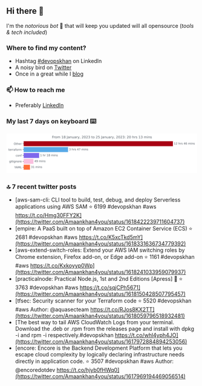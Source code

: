 <!--- [![Hits](https://hits.seeyoufarm.com/api/count/incr/badge.svg?url=https%3A%2F%2Fgithub.com%2Fakhan4u%2Fhit-counter&count_bg=%2379C83D&title_bg=%23555555&icon=&icon_color=%23E7E7E7&title=visits&edge_flat=false)](https://hits.seeyoufarm.com) --->

## Hi there 👋

I'm the _notorious bot_ 🤣 that will keep you updated will all opensource (_tools & tech included_) 

### Where to find my content?

* Hashtag [#devopskhan](https://www.linkedin.com/feed/hashtag/devopskhan) on LinkedIn
* A noisy bird on [Twitter](https://twitter.com/Amaankhan4you)
* Once in a great while I [blog](https://linuxparrot.netlify.app) 


### 📫 **How to reach me**

* Preferably [LinkedIn](https://www.linkedin.com/in/amaan-khan-linux-ninja)

### My last 7 days on keyboard ⌨️

<img src="https://github.com/akhan4u/akhan4u/blob/main/images/stat.svg" alt="Amaan's Wakatime Activity!"/>

### 🔝 7 recent twitter posts
<!-- DEVDOJO:START -->
- [aws-sam-cli: CLI tool to build, test, debug, and deploy Serverless applications using AWS SAM
⭐️ 6199
#devopskhan #aws
https://t.co/Hmg30FFY2K](https://twitter.com/Amaankhan4you/status/1618422239711604737)
- [empire: A PaaS built on top of Amazon EC2 Container Service &lpar;ECS&rpar;
⭐️ 2681
#devopskhan #aws
https://t.co/K5xcTkd5mY](https://twitter.com/Amaankhan4you/status/1618331636734779392)
- [aws-extend-switch-roles: Extend your AWS IAM switching roles by Chrome extension, Firefox add-on, or Edge add-on
⭐️ 1161
#devopskhan #aws
https://t.co/Kxkoyyp0Wp](https://twitter.com/Amaankhan4you/status/1618241033959079937)
- [practicalnode: Practical Node.js, 1st and 2nd Editions [Apress] 📓
⭐️ 3763
#devopskhan #aws
https://t.co/sqjCPh5671](https://twitter.com/Amaankhan4you/status/1618150428507795457)
- [tfsec: Security scanner for your Terraform code
⭐️ 5520
#devopskhan #aws
Author: @aquasecteam
https://t.co/RJos8KX2TT](https://twitter.com/Amaankhan4you/status/1618059796518932481)
- [The best way to tail AWS CloudWatch Logs from your terminal. Download the .deb or .rpm from the releases page and install with dpkg -i and rpm -i respectively.#devopskhan https://t.co/whl4yph4JO](https://twitter.com/Amaankhan4you/status/1617972884894253056)
- [encore: Encore is the Backend Development Platform that lets you escape cloud complexity by logically declaring infrastructure needs directly in application code.
⭐️ 3507
#devopskhan #aws
Author: @encoredotdev
https://t.co/hjyb0fHWq0](https://twitter.com/Amaankhan4you/status/1617969194469056514)
<!-- DEVDOJO:END -->

<!-- ![Amaan's GitHub stats](https://github-readme-stats.vercel.app/api?username=akhan4u&count_private=true&show_icons=true&hide=contribs) -->
